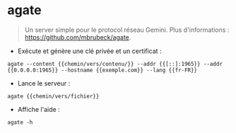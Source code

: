 # agate

> Un server simple pour le protocol réseau Gemini.
> Plus d'informations : <https://github.com/mbrubeck/agate>.

- Exécute et génère une clé privée et un certificat :

`agate --content {{chemin/vers/contenu/}} --addr {{[::]:1965}} --addr {{0.0.0.0:1965}} --hostname {{exemple.com}} --lang {{fr-FR}}`

- Lance le serveur :

`agate {{chemin/vers/fichier}}`

- Affiche l'aide :

`agate -h`
